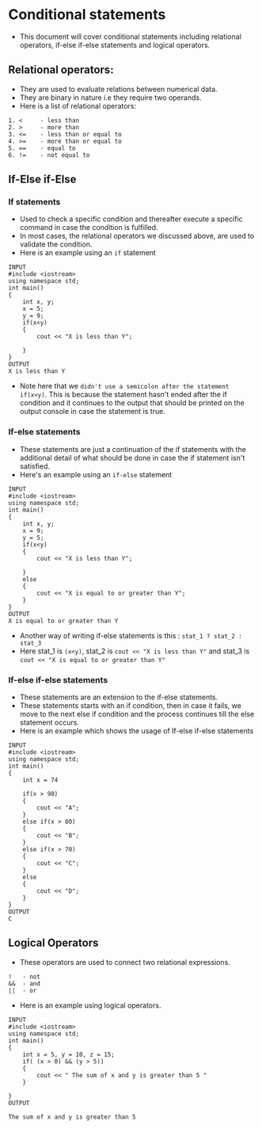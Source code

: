 # Conditional statements
- This document will cover conditional statements including relational operators, if-else if-else statements and logical operators.

## Relational operators:
- They are used to evaluate relations between numerical data.
- They are binary in nature i.e they require two operands.
- Here is a list of relational operators:
```
1. <     - less than
2. >     - more than
3. <=    - less than or equal to
4. >=    - more than or equal to
5. ==    - equal to
6. !=    - not equal to
```
## If-Else if-Else 

### If statements
- Used to check a specific condition and thereafter execute a specific command in case the condition is fulfilled.
- In most cases, the relational operators we discussed above, are used to validate the condition.
- Here is an example using an `if` statement
```
INPUT
#include <iostream>
using namespace std;
int main()
{
    int x, y;
    x = 5;
    y = 9;
    if(x<y)
    {
        cout << "X is less than Y";
        
    }
}
OUTPUT
X is less than Y
```
- Note here that we `didn't use a semicolon after the statement if(x<y)`. This is because the statement hasn't ended after the if condition and it continues to the output that should be printed on the output console in case the statement is true.


### If-else statements
- These statements are just a continuation of the if statements with the additional detail of what should be done in case the if statement isn't satisfied.
- Here's an example using an `if-else` statement
```
INPUT
#include <iostream>
using namespace std;
int main()
{
    int x, y;
    x = 9;
    y = 5;
    if(x<y)
    {
        cout << "X is less than Y";
        
    }
    else
    {
        cout << "X is equal to or greater than Y";
    }
}
OUTPUT
X is equal to or greater than Y
```
- Another way of writing if-else statements is this : `stat_1 ? stat_2 : stat_3`
- Here stat_1 is `(x<y)`, stat_2 is `cout << "X is less than Y"` and stat_3 is `cout << "X is equal to or greater than Y"`
### If-else if-else statements
- These statements are an extension to the if-else statements.
- These statements starts with an if condition, then in case it fails, we move to the next else if condition and the process continues till the else statement occurs.
- Here is an example which shows the usage of If-else if-else statements
```
INPUT
#include <iostream>
using namespace std;
int main()
{
    int x = 74
   
    if(x > 90)
    {
        cout << "A";
    }
    else if(x > 80)
    {
        cout << "B";
    }
    else if(x > 70)
    {
        cout << "C";
    }
    else
    {
        cout << "D";
    }
}
OUTPUT
C
```

## Logical Operators
- These operators are used to connect two relational expressions.
```
!   - not
&&  - and
||  - or
```
- Here is an example using logical operators.
```
INPUT
#include <iostream>
using namespace std;
int main()
{
    int x = 5, y = 10, z = 15;
    if( (x > 0) && (y > 5))
    {
        cout << " The sum of x and y is greater than 5 "
    }

}
OUTPUT

The sum of x and y is greater than 5
```